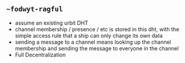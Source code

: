 ## `~fodwyt-ragful`
* assume an existing urbit DHT
* channel membership / presence / etc is stored in this dht, with the simple access rule that a ship can only change its own data
* sending a message to a channel means looking up the channel membership and sending the message to everyone in the channel
* Full Decentralization
